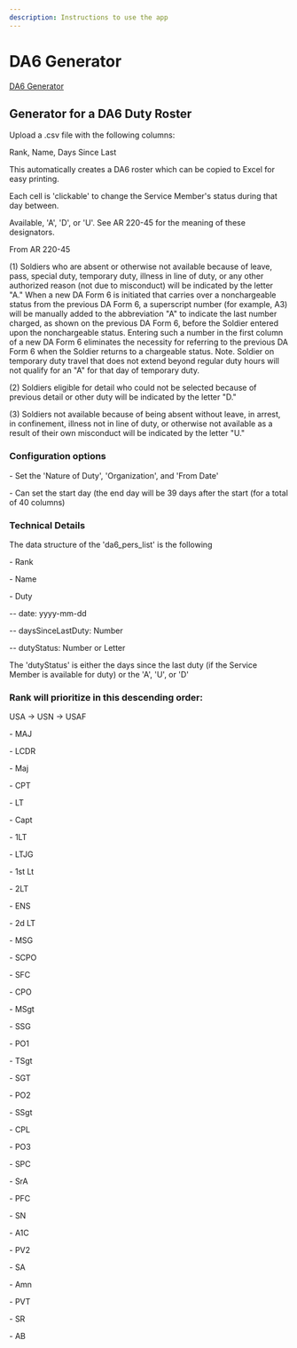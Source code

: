 ```yaml
---
description: Instructions to use the app
---
```


# DA6 Generator

[DA6 Generator](https://www.niis.io/da6\_gen)

## Generator for a DA6 Duty Roster

Upload a .csv file with the following columns:

Rank, Name, Days Since Last



This automatically creates a DA6 roster which can be copied to Excel for easy printing.

Each cell is 'clickable' to change the Service Member's status during that day between.

Available, 'A', 'D', or 'U'. See AR 220-45 for the meaning of these designators.



From AR 220-45

(1) Soldiers who are absent or otherwise not available because of leave, pass, special duty, temporary duty, illness in line of duty, or any other authorized reason (not due to misconduct) will be indicated by the letter "A." When a new DA Form 6 is initiated that carries over a nonchargeable status from the previous DA Form 6, a superscript number (for example, A3) will be manually added to the abbreviation "A" to indicate the last number charged, as shown on the previous DA Form 6, before the Soldier entered upon the nonchargeable status. Entering such a number in the first column of a new DA Form 6 eliminates the necessity for referring to the previous DA Form 6 when the Soldier returns to a chargeable status.  Note. Soldier on temporary duty travel that does not extend beyond regular duty hours will not qualify for an "A" for that day of temporary duty.

(2) Soldiers eligible for detail who could not be selected because of previous detail or other duty will be indicated by the letter "D."

(3) Soldiers not available because of being absent without leave, in arrest, in confinement, illness not in line of duty, or otherwise not available as a result of their own misconduct will be indicated by the letter "U."



### Configuration options

\- Set the 'Nature of Duty', 'Organization', and 'From Date'

\- Can set the start day (the end day will be 39 days after the start (for a total of 40 columns)



### Technical Details

The data structure of the 'da6\_pers\_list' is the following

\- Rank

\- Name

\- Duty

\-- date: yyyy-mm-dd

\-- daysSinceLastDuty: Number

\-- dutyStatus: Number or Letter

The 'dutyStatus' is either the days since the last duty (if the Service Member is available for duty) or the 'A', 'U', or 'D'



### Rank will prioritize in this descending order:&#x20;

USA -> USN -> USAF

\- MAJ

\- LCDR&#x20;

\- Maj&#x20;

\- CPT

\- LT&#x20;

\- Capt&#x20;

\- 1LT&#x20;

\- LTJG&#x20;

\- 1st Lt&#x20;

\- 2LT&#x20;

\- ENS&#x20;

\- 2d LT

\- MSG&#x20;

\- SCPO&#x20;

\- SFC&#x20;

\- CPO&#x20;

\- MSgt&#x20;

\- SSG&#x20;

\- PO1&#x20;

\- TSgt&#x20;

\- SGT&#x20;

\- PO2&#x20;

\- SSgt&#x20;

\- CPL&#x20;

\- PO3&#x20;

\- SPC&#x20;

\- SrA&#x20;

\- PFC&#x20;

\- SN&#x20;

\- A1C&#x20;

\- PV2&#x20;

\- SA&#x20;

\- Amn&#x20;

\- PVT&#x20;

\- SR&#x20;

\- AB
